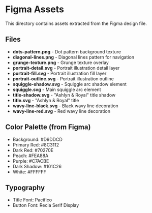 # Figma Assets

This directory contains assets extracted from the Figma design file.

## Files

- **dots-pattern.png** - Dot pattern background texture
- **diagonal-lines.png** - Diagonal lines pattern for navigation
- **grunge-texture.png** - Grunge texture overlay
- **portrait-detail.svg** - Portrait illustration detail layer
- **portrait-fill.svg** - Portrait illustration fill layer
- **portrait-outline.svg** - Portrait illustration outline
- **squiggle-shadow.svg** - Squiggle arc shadow element
- **squiggle.svg** - Main squiggle arc element
- **title-shadow.svg** - "Ashlyn & Royal" title shadow
- **title.svg** - "Ashlyn & Royal" title
- **wavy-line-black.svg** - Black wavy line decoration
- **wavy-line-red.svg** - Red wavy line decoration

## Color Palette (from Figma)

- Background: #D9DDCD
- Primary Red: #8C3112
- Dark Red: #70270E
- Peach: #FEA88A
- Purple: #C7ACBE
- Dark Shadow: #101C26
- White: #FFFFFF

## Typography

- Title Font: Pacifico
- Button Font: Recia Serif Display